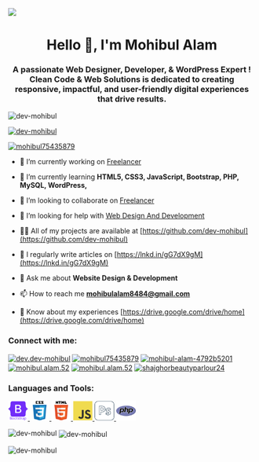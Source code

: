 <img src="https://scontent.fdac99-1.fna.fbcdn.net/v/t39.30808-6/512623851_23876673112014039_7777612769010048642_n.png?stp=dst-png_s960x960&_nc_cat=106&ccb=1-7&_nc_sid=cc71e4&_nc_eui2=AeFYxmDZoIPq7_sO4RasJkymUB6TSRbXaqJQHpNJFtdqogG1TFoasZtosKM24OYeoZ5OoS_2ZAeRWWJ0oMi1nH8m&_nc_ohc=PFfhu8iYcPoQ7kNvwFv44E2&_nc_oc=Adn07zqELsTR3E8bIpvyQ8gDeeYDBH6t2945gLxzKsCSHbKtyrTJ0QDQKmtl1Zgef6s&_nc_zt=23&_nc_ht=scontent.fdac99-1.fna&_nc_gid=U9H5AP3iW2W3FR3E9XGaOw&oh=00_AfRUi5bvvwoWgMBMyt6MzBHOxUlodlokOM3OFMZEuIWEpQ&oe=6895AC27">
<h1 align="center">Hello 👋, I'm Mohibul Alam</h1>
<h3 align="center">A passionate Web Designer, Developer, & WordPress Expert ! Clean Code & Web Solutions is dedicated to creating responsive, impactful, and user-friendly digital experiences that drive results.</h3>

<p align="left"> <img src="https://komarev.com/ghpvc/?username=dev-mohibul&label=Profile%20views&color=0e75b6&style=flat" alt="dev-mohibul" /> </p>

<p align="left"> <a href="https://github.com/ryo-ma/github-profile-trophy"><img src="https://github-profile-trophy.vercel.app/?username=dev-mohibul" alt="dev-mohibul" /></a> </p>

<p align="left"> <a href="https://twitter.com/mohibul75435879" target="blank"><img src="https://img.shields.io/twitter/follow/mohibul75435879?logo=twitter&style=for-the-badge" alt="mohibul75435879" /></a> </p>

- 🔭 I’m currently working on [Freelancer](https://github.com/dev-mohibul)

- 🌱 I’m currently learning **HTML5, CSS3, JavaScript, Bootstrap, PHP, MySQL, WordPress,**

- 👯 I’m looking to collaborate on [Freelancer](https://github.com/dev-mohibul)

- 🤝 I’m looking for help with [Web Design And Development](https://github.com/dev-mohibul)

- 👨‍💻 All of my projects are available at [https://github.com/dev-mohibul](https://github.com/dev-mohibul)

- 📝 I regularly write articles on [https://lnkd.in/gG7dX9gM](https://lnkd.in/gG7dX9gM)

- 💬 Ask me about **Website Design & Development**

- 📫 How to reach me **mohibulalam8484@gmail.com**

- 📄 Know about my experiences [https://drive.google.com/drive/home](https://drive.google.com/drive/home)

<h3 align="left">Connect with me:</h3>
<p align="left">
<a href="https://dev.to/dev.dev-mohibul" target="blank"><img align="center" src="https://raw.githubusercontent.com/rahuldkjain/github-profile-readme-generator/master/src/images/icons/Social/devto.svg" alt="dev.dev-mohibul" height="30" width="40" /></a>
<a href="https://twitter.com/mohibul75435879" target="blank"><img align="center" src="https://raw.githubusercontent.com/rahuldkjain/github-profile-readme-generator/master/src/images/icons/Social/twitter.svg" alt="mohibul75435879" height="30" width="40" /></a>
<a href="https://linkedin.com/in/mohibul-alam-4792b5201" target="blank"><img align="center" src="https://raw.githubusercontent.com/rahuldkjain/github-profile-readme-generator/master/src/images/icons/Social/linked-in-alt.svg" alt="mohibul-alam-4792b5201" height="30" width="40" /></a>
<a href="https://fb.com/mohibul.alam.52" target="blank"><img align="center" src="https://raw.githubusercontent.com/rahuldkjain/github-profile-readme-generator/master/src/images/icons/Social/facebook.svg" alt="mohibul.alam.52" height="30" width="40" /></a>
<a href="https://instagram.com/mohibul.alam.52" target="blank"><img align="center" src="https://raw.githubusercontent.com/rahuldkjain/github-profile-readme-generator/master/src/images/icons/Social/instagram.svg" alt="mohibul.alam.52" height="30" width="40" /></a>
<a href="https://www.youtube.com/c/shajghorbeautyparlour24" target="blank"><img align="center" src="https://raw.githubusercontent.com/rahuldkjain/github-profile-readme-generator/master/src/images/icons/Social/youtube.svg" alt="shajghorbeautyparlour24" height="30" width="40" /></a>
</p>

<h3 align="left">Languages and Tools:</h3>
<p align="left"> <a href="https://getbootstrap.com" target="_blank" rel="noreferrer"> <img src="https://raw.githubusercontent.com/devicons/devicon/master/icons/bootstrap/bootstrap-plain-wordmark.svg" alt="bootstrap" width="40" height="40"/> </a> <a href="https://www.w3schools.com/css/" target="_blank" rel="noreferrer"> <img src="https://raw.githubusercontent.com/devicons/devicon/master/icons/css3/css3-original-wordmark.svg" alt="css3" width="40" height="40"/> </a> <a href="https://www.w3.org/html/" target="_blank" rel="noreferrer"> <img src="https://raw.githubusercontent.com/devicons/devicon/master/icons/html5/html5-original-wordmark.svg" alt="html5" width="40" height="40"/> </a> <a href="https://developer.mozilla.org/en-US/docs/Web/JavaScript" target="_blank" rel="noreferrer"> <img src="https://raw.githubusercontent.com/devicons/devicon/master/icons/javascript/javascript-original.svg" alt="javascript" width="40" height="40"/> </a> <a href="https://www.photoshop.com/en" target="_blank" rel="noreferrer"> <img src="https://raw.githubusercontent.com/devicons/devicon/master/icons/photoshop/photoshop-line.svg" alt="photoshop" width="40" height="40"/> </a> <a href="https://www.php.net" target="_blank" rel="noreferrer"> <img src="https://raw.githubusercontent.com/devicons/devicon/master/icons/php/php-original.svg" alt="php" width="40" height="40"/> </a> </p>

<p><img align="left" src="https://github-readme-stats.vercel.app/api/top-langs?username=dev-mohibul&show_icons=true&locale=en&layout=compact" alt="dev-mohibul" /></p>

<p>&nbsp;<img align="center" src="https://github-readme-stats.vercel.app/api?username=dev-mohibul&show_icons=true&locale=en" alt="dev-mohibul" /></p>

<p><img align="center" src="https://github-readme-streak-stats.herokuapp.com/?user=dev-mohibul&" alt="dev-mohibul" /></p>
